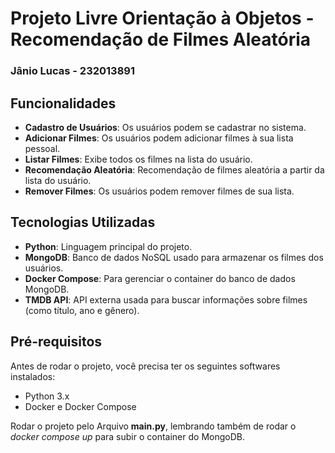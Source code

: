# Projeto Livre Orientação à Objetos - Recomendação de Filmes Aleatória
### Jânio Lucas - 232013891

## **Funcionalidades**

- **Cadastro de Usuários**: Os usuários podem se cadastrar no sistema.
- **Adicionar Filmes**: Os usuários podem adicionar filmes à sua lista pessoal.
- **Listar Filmes**: Exibe todos os filmes na lista do usuário.
- **Recomendação Aleatória**: Recomendação de filmes aleatória a partir da lista do usuário.
- **Remover Filmes**: Os usuários podem remover filmes de sua lista.

## **Tecnologias Utilizadas**

- **Python**: Linguagem principal do projeto.
- **MongoDB**: Banco de dados NoSQL usado para armazenar os filmes dos usuários.
- **Docker Compose**: Para gerenciar o container do banco de dados MongoDB.
- **TMDB API**: API externa usada para buscar informações sobre filmes (como título, ano e gênero).

## **Pré-requisitos**

Antes de rodar o projeto, você precisa ter os seguintes softwares instalados:

- Python 3.x
- Docker e Docker Compose

Rodar o projeto pelo Arquivo **main.py**, lembrando também de rodar o *docker compose up* para subir o container do MongoDB.